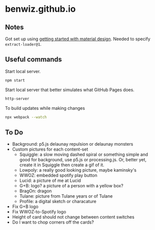 # benwiz.github.io

## Notes

Got set up using [getting started with material design](https://material.io/components/web/docs/getting-started/). Needed to specify `extract-loader@1`.

## Useful commands

Start local server.

```bash
npm start
```

Start local server that better simulates what GitHub Pages does.

```bash
http-server
```

To build updates while making changes

```bash
npx webpack --watch
```

## To Do

- Background: p5.js delaunay repulsion or delaunay monsters
- Custom pictures for each content-set
  - Squiggle: a slow moving dashed spiral or something simple and good for background, use p5.js or processing.js. Or, better yet, create it in Squiggle then create a gif of it.
  - Lowpoly: a really good looking picture, maybe kaminsky's
  - WWOZ: embedded spotify play button
  - Lucid: a picture of me at Lucid
  - G+B: logo? a picture of a person with a yellow box?
  - BragOn: dragon
  - Tulane: picture from Tulane years or of Tulane
  - Profile: a digital sketch or characature
- Fix G+B logo
- Fix WWOZ-to-Spotify logo
- Height of card should not change between content switches
- Do I want to chop corners off the cards?
